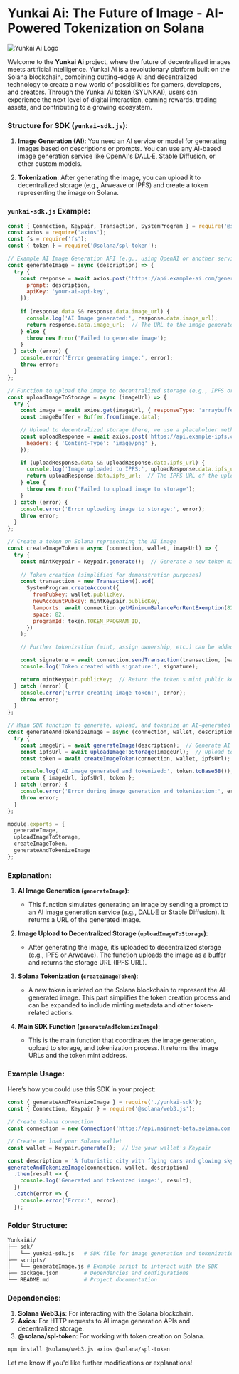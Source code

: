 # Yunkai Ai: The Future of Image - AI-Powered Tokenization on Solana

![Yunkai Ai Logo](https://yunkaiai.xyz/_next/image?url=%2Flogo.webp&w=256&q=75)

Welcome to the **Yunkai Ai** project, where the future of decentralized images meets artificial intelligence. Yunkai Ai is a revolutionary platform built on the Solana blockchain, combining cutting-edge AI and decentralized technology to create a new world of possibilities for gamers, developers, and creators. Through the Yunkai Ai token ($YUNKAI), users can experience the next level of digital interaction, earning rewards, trading assets, and contributing to a growing ecosystem.
### Structure for SDK (`yunkai-sdk.js`):

1. **Image Generation (AI)**: You need an AI service or model for generating images based on descriptions or prompts. You can use any AI-based image generation service like OpenAI's DALL·E, Stable Diffusion, or other custom models.
   
2. **Tokenization**: After generating the image, you can upload it to decentralized storage (e.g., Arweave or IPFS) and create a token representing the image on Solana.

### `yunkai-sdk.js` Example:

```javascript
const { Connection, Keypair, Transaction, SystemProgram } = require('@solana/web3.js');
const axios = require('axios');
const fs = require('fs');
const { token } = require('@solana/spl-token');

// Example AI Image Generation API (e.g., using OpenAI or another service)
const generateImage = async (description) => {
  try {
    const response = await axios.post('https://api.example-ai.com/generate-image', {
      prompt: description,
      apiKey: 'your-ai-api-key',
    });
    
    if (response.data && response.data.image_url) {
      console.log('AI Image generated:', response.data.image_url);
      return response.data.image_url;  // The URL to the image generated by the AI service
    } else {
      throw new Error('Failed to generate image');
    }
  } catch (error) {
    console.error('Error generating image:', error);
    throw error;
  }
};

// Function to upload the image to decentralized storage (e.g., IPFS or Arweave)
const uploadImageToStorage = async (imageUrl) => {
  try {
    const image = await axios.get(imageUrl, { responseType: 'arraybuffer' });
    const imageBuffer = Buffer.from(image.data);

    // Upload to decentralized storage (here, we use a placeholder method)
    const uploadResponse = await axios.post('https://api.example-ipfs.com/upload', imageBuffer, {
      headers: { 'Content-Type': 'image/png' },
    });

    if (uploadResponse.data && uploadResponse.data.ipfs_url) {
      console.log('Image uploaded to IPFS:', uploadResponse.data.ipfs_url);
      return uploadResponse.data.ipfs_url;  // The IPFS URL of the uploaded image
    } else {
      throw new Error('Failed to upload image to storage');
    }
  } catch (error) {
    console.error('Error uploading image to storage:', error);
    throw error;
  }
};

// Create a token on Solana representing the AI image
const createImageToken = async (connection, wallet, imageUrl) => {
  try {
    const mintKeypair = Keypair.generate();  // Generate a new token mint
    
    // Token creation (simplified for demonstration purposes)
    const transaction = new Transaction().add(
      SystemProgram.createAccount({
        fromPubkey: wallet.publicKey,
        newAccountPubkey: mintKeypair.publicKey,
        lamports: await connection.getMinimumBalanceForRentExemption(82), // Minimum balance to rent account space
        space: 82,
        programId: token.TOKEN_PROGRAM_ID,
      })
    );

    // Further tokenization (mint, assign ownership, etc.) can be added here

    const signature = await connection.sendTransaction(transaction, [wallet], { skipPreflight: false });
    console.log('Token created with signature:', signature);

    return mintKeypair.publicKey;  // Return the token's mint public key
  } catch (error) {
    console.error('Error creating image token:', error);
    throw error;
  }
};

// Main SDK function to generate, upload, and tokenize an AI-generated image
const generateAndTokenizeImage = async (connection, wallet, description) => {
  try {
    const imageUrl = await generateImage(description);  // Generate AI image
    const ipfsUrl = await uploadImageToStorage(imageUrl);  // Upload to IPFS or decentralized storage
    const token = await createImageToken(connection, wallet, ipfsUrl);  // Tokenize image on Solana

    console.log('AI image generated and tokenized:', token.toBase58());
    return { imageUrl, ipfsUrl, token };
  } catch (error) {
    console.error('Error during image generation and tokenization:', error);
    throw error;
  }
};

module.exports = {
  generateImage,
  uploadImageToStorage,
  createImageToken,
  generateAndTokenizeImage
};
```

### Explanation:

1. **AI Image Generation (`generateImage`)**:
   - This function simulates generating an image by sending a prompt to an AI image generation service (e.g., DALL·E or Stable Diffusion). It returns a URL of the generated image.
   
2. **Image Upload to Decentralized Storage (`uploadImageToStorage`)**:
   - After generating the image, it’s uploaded to decentralized storage (e.g., IPFS or Arweave). The function uploads the image as a buffer and returns the storage URL (IPFS URL).
   
3. **Solana Tokenization (`createImageToken`)**:
   - A new token is minted on the Solana blockchain to represent the AI-generated image. This part simplifies the token creation process and can be expanded to include minting metadata and other token-related actions.

4. **Main SDK Function (`generateAndTokenizeImage`)**:
   - This is the main function that coordinates the image generation, upload to storage, and tokenization process. It returns the image URLs and the token mint address.

### Example Usage:

Here’s how you could use this SDK in your project:

```javascript
const { generateAndTokenizeImage } = require('./yunkai-sdk');
const { Connection, Keypair } = require('@solana/web3.js');

// Create Solana connection
const connection = new Connection('https://api.mainnet-beta.solana.com', 'confirmed');

// Create or load your Solana wallet
const wallet = Keypair.generate();  // Use your wallet's Keypair

const description = 'A futuristic city with flying cars and glowing skyscrapers';
generateAndTokenizeImage(connection, wallet, description)
  .then(result => {
    console.log('Generated and tokenized image:', result);
  })
  .catch(error => {
    console.error('Error:', error);
  });
```

### Folder Structure:

```bash
YunkaiAi/
├── sdk/
│   └── yunkai-sdk.js   # SDK file for image generation and tokenization
├── scripts/
│   └── generateImage.js # Example script to interact with the SDK
├── package.json        # Dependencies and configurations
└── README.md           # Project documentation
```

### Dependencies:

1. **Solana Web3.js**: For interacting with the Solana blockchain.
2. **Axios**: For HTTP requests to AI image generation APIs and decentralized storage.
3. **@solana/spl-token**: For working with token creation on Solana.

```bash
npm install @solana/web3.js axios @solana/spl-token
```

Let me know if you'd like further modifications or explanations!
